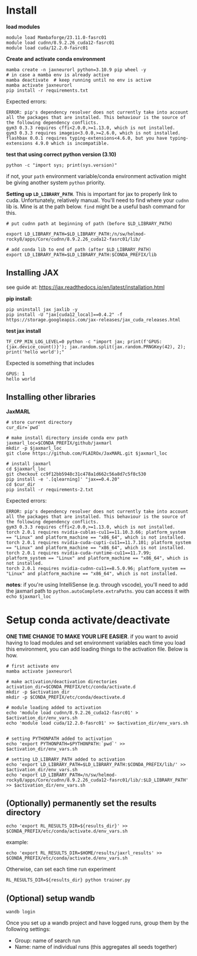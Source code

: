 # Install
**load modules**
```
module load Mambaforge/23.11.0-fasrc01
module load cudnn/8.9.2.26_cuda12-fasrc01
module load cuda/12.2.0-fasrc01
```

**Create and activate conda environment**
```
mamba create -n jaxneurorl python=3.10.9 pip wheel -y
# in case a mamba env is already active
mamba deactivate  # keep running until no env is active
mamba activate jaxneurorl
pip install -r requirements.txt
```
Expected errors:
```
ERROR: pip's dependency resolver does not currently take into account all the packages that are installed. This behaviour is the source of the following dependency conflicts.
gym3 0.3.3 requires cffi<2.0.0,>=1.13.0, which is not installed.
gym3 0.3.3 requires imageio<3.0.0,>=2.6.0, which is not installed.
flashbax 0.0.1 requires typing-extensions<4.6.0, but you have typing-extensions 4.9.0 which is incompatible.
```

**test that using correct python version (3.10)**
```
python -c "import sys; print(sys.version)"
```
if not, your `path` environment variable/conda environment activation might be giving another system `python` priority.

**Setting up `LD_LIBRARY_PATH`**.
This is important for jax to properly link to cuda. Unfortunately, relatively manual. You'll need to find where your `cudnn` lib is. Mine is at the path below. `find` might be a useful bash command for this.

```
# put cudnn path at beginning of path (before $LD_LIBRARY_PATH)

export LD_LIBRARY_PATH=$LD_LIBRARY_PATH:/n/sw/helmod-rocky8/apps/Core/cudnn/8.9.2.26_cuda12-fasrc01/lib/

# add conda lib to end of path (after $LD_LIBRARY_PATH)
export LD_LIBRARY_PATH=$LD_LIBRARY_PATH:$CONDA_PREFIX/lib
```

## Installing JAX
see guide at: https://jax.readthedocs.io/en/latest/installation.html

**pip install:**
```
pip uninstall jax jaxlib -y
pip install -U "jax[cuda12_local]==0.4.2" -f https://storage.googleapis.com/jax-releases/jax_cuda_releases.html
```

**test jax install**
```
TF_CPP_MIN_LOG_LEVEL=0 python -c "import jax; print(f'GPUS: {jax.device_count()}'); jax.random.split(jax.random.PRNGKey(42), 2); print('hello world');"
```
Expected is something that includes
```
GPUS: 1
hello world
```

## Installing other libraries

**JaxMARL**
```
# store current directory
cur_dir=`pwd`

# make install directory inside conda env path
jaxmarl_loc=$CONDA_PREFIX/github/jaxmarl
mkdir -p $jaxmarl_loc
git clone https://github.com/FLAIROx/JaxMARL.git $jaxmarl_loc

# install jaxmarl
cd $jaxmarl_loc
git checkout cc9f12bb5948c31c478a1d662c56a8d7c5f8c530
pip install -e '.[qlearning]' "jax==0.4.20"
cd $cur_dir
pip install -r requirements-2.txt
```
Expected errors:
```
ERROR: pip's dependency resolver does not currently take into account all the packages that are installed. This behaviour is the source of the following dependency conflicts.
gym3 0.3.3 requires cffi<2.0.0,>=1.13.0, which is not installed.
torch 2.0.1 requires nvidia-cublas-cu11==11.10.3.66; platform_system == "Linux" and platform_machine == "x86_64", which is not installed.
torch 2.0.1 requires nvidia-cuda-cupti-cu11==11.7.101; platform_system == "Linux" and platform_machine == "x86_64", which is not installed.
torch 2.0.1 requires nvidia-cuda-runtime-cu11==11.7.99; platform_system == "Linux" and platform_machine == "x86_64", which is not installed.
torch 2.0.1 requires nvidia-cudnn-cu11==8.5.0.96; platform_system == "Linux" and platform_machine == "x86_64", which is not installed.
```


**notes**: if you're using IntelliSense (e.g. through vscode), you'll need to add the jaxmarl path to `python.autoComplete.extraPaths`. you can access it with `echo $jaxmarl_loc`

# Setup conda activate/deactivate

**ONE TIME CHANGE TO MAKE YOUR LIFE EASIER**. if you want to avoid having to load modules and set environment variables each time you load this environment, you can add loading things to the activation file. Below is how.

```
# first activate env
mamba activate jaxneurorl

# make activation/deactivation directories
activation_dir=$CONDA_PREFIX/etc/conda/activate.d
mkdir -p $activation_dir
mkdir -p $CONDA_PREFIX/etc/conda/deactivate.d

# module loading added to activation
echo 'module load cudnn/8.9.2.26_cuda12-fasrc01' > $activation_dir/env_vars.sh
echo 'module load cuda/12.2.0-fasrc01' >> $activation_dir/env_vars.sh


# setting PYTHONPATH added to activation
echo 'export PYTHONPATH=$PYTHONPATH:`pwd`' >> $activation_dir/env_vars.sh

# setting LD_LIBRARY_PATH added to activation
echo 'export LD_LIBRARY_PATH=$LD_LIBRARY_PATH:$CONDA_PREFIX/lib/' >> $activation_dir/env_vars.sh
echo 'export LD_LIBRARY_PATH=/n/sw/helmod-rocky8/apps/Core/cudnn/8.9.2.26_cuda12-fasrc01/lib/:$LD_LIBRARY_PATH' >> $activation_dir/env_vars.sh

```



## (Optionally) permanently set the results directory
```
echo 'export RL_RESULTS_DIR=${results_dir}' >> $CONDA_PREFIX/etc/conda/activate.d/env_vars.sh
```
example:
```
echo 'export RL_RESULTS_DIR=$HOME/results/jaxrl_results' >> $CONDA_PREFIX/etc/conda/activate.d/env_vars.sh
```

Otherwise, can set each time run experiment
```
RL_RESULTS_DIR=${results_dir} python trainer.py
```

## (Optional) setup wandb
```
wandb login
```
Once you set up a wandb project and have logged runs, group them by the following settings:
- Group: name of search run
- Name: name of individual runs (this aggregates all seeds together)
